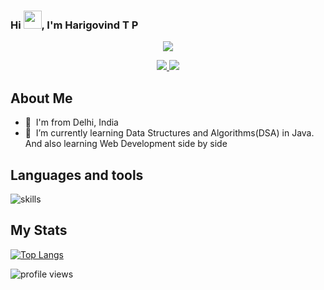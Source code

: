 ### Hi <img src="https://github.com/TheDudeThatCode/TheDudeThatCode/blob/master/Assets/Hi.gif" height = "29px" width = "29px">, I'm **Harigovind T P**
<p align="center">
    <img src="https://readme-typing-svg.herokuapp.com?size=30&duration=5001&color=FFA500&vCenter=true&center=true&width=460&lines=Keen+Learner;Tech+Enthusiast;" </p>

<p align="center">
  <a href="https://twitter.com/haritpg" target="_blank">
    <img src="https://img.shields.io/badge/-@Harigovind T P-00FFFF?logo=twitter&logoColor=white&style=for-the-badge"/>
  </a>

  <a href="mailto:harigvnd2003@gmail.com" target="_blank">
    <img src="https://img.shields.io/badge/-harigvnd2003@gmail.com-00FFFF?logo=gmail&logoColor=white&style=for-the-badge"/>
  </a>
</p>

## About Me
* 🌉 &nbsp;I'm from Delhi, India
* 🧠 &nbsp;I’m currently learning Data Structures and Algorithms(DSA) in Java. And also learning Web Development side by side

## Languages and tools 
![skills](https://skillicons.dev/icons?i=html,css,py,git,cpp,c,js&theme=light)

## My Stats

[![Top Langs](https://github-readme-stats.vercel.app/api/top-langs/?username=HariTP&theme=cobalt&layout=compact)](https://github.com/anuraghazra/github-readme-stats)


![profile views](https://komarev.com/ghpvc/?username=HariTP&style=flat&color=brightgreen&label=Profile+Views)

